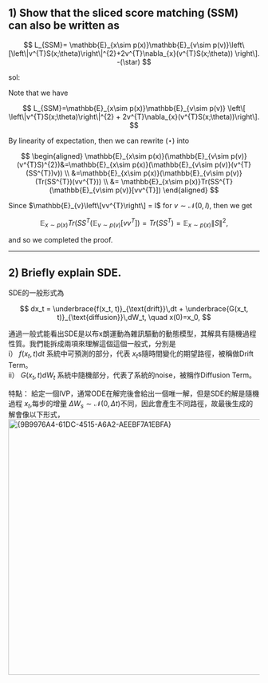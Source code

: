 ## 1) Show that the sliced score matching (SSM) can also be written as 

$$
L_{SSM}= \mathbb{E}_{x\sim p(x)}\mathbb{E}_{v\sim p(v)}\left\[\left\|v^{T}S(x;\theta)\right\|^{2}+2v^{T}\nabla_{x}(v^{T}S(x;\theta)) \right\]. -(\star)
$$

sol:

Note that we have 

$$
L_{SSM}=\mathbb{E}_{x\sim p(x)}\mathbb{E}_{v\sim p(v)} \left\[ \left\|v^{T}S(x;\theta)\right\|^{2} + 2v^{T}\nabla_{x}(v^{T}S(x;\theta))\right\].
$$ 

By linearity of expectation, then we can rewrite $(\star)$ into 

$$
\begin{aligned}
\mathbb{E}_{x\sim p(x)}(\mathbb{E}_{v\sim p(v)}(v^{T}S)^{2})&=\mathbb{E}_{x\sim p(x)}(\mathbb{E}_{v\sim p(v)}(v^{T}(SS^{T})v)) \\
&=\mathbb{E}_{x\sim p(x)}(\mathbb{E}_{v\sim p(v)}(Tr(SS^{T})(vv^{T})) \\
&= \mathbb{E}_{x\sim p(x)}Tr(SS^{T}(\mathbb{E}_{v\sim p(v)}[vv^{T}])
\end{aligned}
$$

Since $\mathbb{E}_{v}\left\[vv^{T}\right\] = I$ for $v \sim \mathcal{N}(0, I)$, then we get 

$$
\mathbb{E}_{x\sim p(x)}Tr(SS^{T}(\mathbb{E}_{v\sim p(v)}[vv^{T}])=Tr(SS^{T})=\mathbb{E}_{x\sim p(x)}\left\|S\right\|^{2},
$$

and so we completed the proof.

---

## 2) Briefly explain SDE.

SDE的一般形式為

$$
dx_t = \underbrace{f(x_t, t)}_{\text{drift}}\,dt + \underbrace{G(x_t, t)}_{\text{diffusion}}\,dW_t, \quad x(0)=x_0,
$$

通過一般式能看出SDE是以布x朗運動為雜訊驅動的動態模型，其解具有隨機過程性質。我們能拆成兩項來理解這個這個一般式，分別是  
i） $f(x_{t},t)dt$ 系統中可預測的部分，代表 $x_{t}$s隨時間變化的期望路徑，被稱做Drift Term。  
ii） $G(x_{t},t)dW_{t}$ 系統中隨機部分，代表了系統的noise，被稱作Diffusion Term。

特點： 給定一個IVP，通常ODE在解完後會給出一個唯一解，但是SDE的解是隨機過程 $x_{t}$,每步的增量 $\Delta W_{s}\sim \mathcal{N}(0,\Delta t)$不同，因此會產生不同路徑，故最後生成的解會像以下形式，  
<img width="782" height="513" alt="{9B9976A4-61DC-4515-A6A2-AEEBF7A1EBFA}" src="https://github.com/user-attachments/assets/11a489fa-9bb1-4683-bc8b-0a323f82c84b" />



